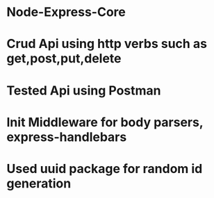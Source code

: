 # Node-Express-Core
 
 # Crud Api using http verbs such as get,post,put,delete 
 # Tested Api using Postman 
 # Init Middleware for body parsers, express-handlebars
 # Used uuid package for random id generation

